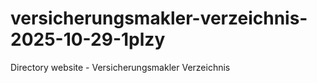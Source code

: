 # versicherungsmakler-verzeichnis-2025-10-29-1plzy
Directory website - Versicherungsmakler Verzeichnis
